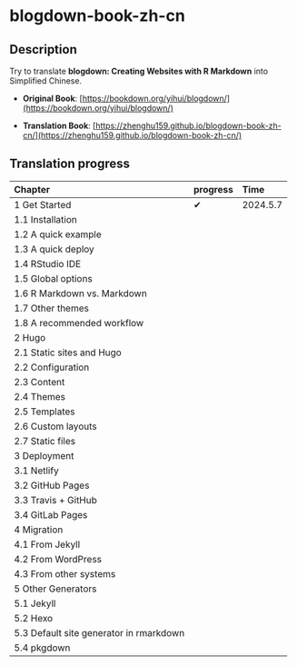 # blogdown-book-zh-cn

## Description

Try to translate **blogdown: Creating Websites with R Markdown** into Simplified Chinese.

- **Original Book**: [https://bookdown.org/yihui/blogdown/](https://bookdown.org/yihui/blogdown/)

- **Translation Book**: [https://zhenghu159.github.io/blogdown-book-zh-cn/](https://zhenghu159.github.io/blogdown-book-zh-cn/)

## Translation progress

| Chapter                          | progress | Time      |
|:---------------------------------|:---------|:----------|
| 1 Get Started                  |  ✔       | 2024.5.7 |
| 1.1 Installation             |         |   |
| 1.2 A quick example               |         |   |
| 1.3 A quick deploy            |         |  |
| 1.4 RStudio IDE           |         |   |
| 1.5 Global options                   |         |   |
| 1.6 R Markdown vs. Markdown |        |   |
| 1.7 Other themes                    |         |   |
| 1.8 A recommended workflow         |        |   |
| 2 Hugo                        |         |    |
| 2.1 Static sites and Hugo     |          |           |
| 2.2 Configuration                 |          |           |
| 2.3 Content               |          |           |
| 2.4 Themes                       |          |           |
| 2.5 Templates                       |          |           |
| 2.6 Custom layouts           |          |           |
| 2.7 Static files                       |          |           |
| 3 Deployment               |          |           |
| 3.1 Netlify                |          |           |
| 3.2 GitHub Pages                         |          |           |
| 3.3 Travis + GitHub                  |          |           |
| 3.4 GitLab Pages                     |          |           |
| 4 Migration                         |          |           |
| 4.1 From Jekyll             |          |           |
| 4.2 From WordPress                  |          |           |
| 4.3 From other systems                     |          |           |
| 5 Other Generators                     |          |           |
| 5.1 Jekyll       |          |           |
| 5.2 Hexo                        |         |   |
| 5.3 Default site generator in rmarkdown                |          |   |
| 5.4 pkgdown                |          |   |




